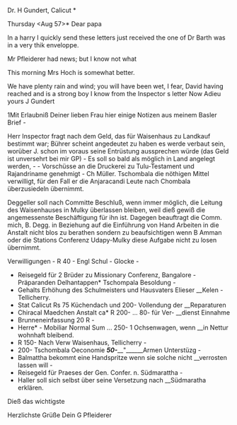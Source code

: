 Dr. H Gundert, Calicut <care of Rev. J.M. Fritz.>*

 Thursday <Aug 57>*
Dear papa

In a harry I quickly send these letters just received the one of Dr Barth was in a very thik enveloppe.

Mr Pfleiderer had news; but I know not what

This morning Mrs Hoch is somewhat better.

We have plenty rain and wind; you will have been wet, I fear, David having reached and is a strong boy I know from the Inspector s letter 
Now Adieu
 yours J Gundert


1Mit Erlaubniß Deiner lieben Frau hier einige Notizen aus meinem Basler Brief -

Herr Inspector fragt nach dem Geld, das für Waisenhaus zu Landkauf bestimmt war; Bührer scheint angedeutet zu haben es werde verbaut sein, worüber J. schon im voraus seine Entrüstung aussprechen würde (das Geld ist unversehrt bei mir GP) - Es soll so bald als möglich in Land angelegt werden, - - Vorschüsse an die Druckerei zu Tulu-Testament und Rajandriname genehmigt - 
Ch Müller. Tschombala die nöthigen Mittel verwilligt, für den Fall er die Anjaracandi Leute nach Chombala überzusiedeln übernimmt.

Deggeller soll nach Committe Beschluß, wenn immer möglich, die Leitung des Waisenhauses in Mulky überlassen bleiben, weil dieß gewiß die angemessenste Beschäftigung für ihn ist. Dagegen beauftragt die Comm. mich, B. Degg. in Beziehung auf die Einführung von Hand Arbeiten in die Anstalt nicht blos zu berathen sondern zu beaufsichtigen wenn B Amman oder die Stations Conferenz Udapy-Mulky diese Aufgabe nicht zu losen übernimmt.

Verwilligungen - R 40 - Engl Schul - Glocke -
 - Reisegeld für 2 Brüder zu Missionary Conferenz, Bangalore  - Präparanden Delhantappen* Tschompala Besoldung -
 - Gehalts Erhöhung des Schulmeisters und Hausvaters Elieser  __Kelen - Tellicherry.
 - Stat Calicut Rs 75 Küchendach und 200- Vollendung der
 __Reparaturen
 - Chiracal Maedchen Anstalt ca* R 200- ... 80- für Ver-
 __dienst Einnahme
 - Brunneneinfassung 20 R -
 - Herre* - Mobiliar Normal Sum ... 250- 1 Ochsenwagen, wenn  __in Nettur wohnhaft bleibend.
 - R 150- Nach Verw Waisenhaus, Tellicherry -
 - 200- Tschombala Oeconomie
 ___50-_____"______Armen Unterstüzg -
 - Balmattha bekommt eine Handspritze wenn sie solche nicht
 __verrosten lassen will -
 - Reisegeld für Praeses der Gen. Confer. n. Südmarattha -
 - Haller soll sich selbst über seine Versetzung nach
 __Südmaratha erklären.

Dieß das wichtigste

 Herzlichste Grüße Dein
 G Pfleiderer

